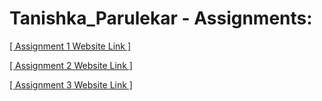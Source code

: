 # Tanishka_Parulekar - Assignments:
[[ Assignment 1 Website Link ]](https://nift-web-design.github.io/Tanishka_Parulekar/assignment1/)

[[ Assignment 2 Website Link ]](https://nift-web-design.github.io/Tanishka_Parulekar/assignment2/)

[[ Assignment 3 Website Link ]](https://nift-web-design.github.io/Tanishka_Parulekar/assignment3/)